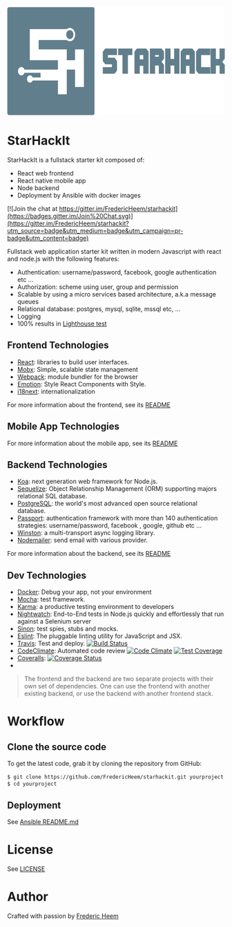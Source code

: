 <img alt="Starhack" src="./client/src/app/parts/landing/img/starhackit-logo-text.png" height="250">

StarHackIt
==========
StarHackIt is a fullstack starter kit composed of:

* React web frontend
* React native mobile app 
* Node backend
* Deployment by Ansible with docker images

[![Join the chat at https://gitter.im/FredericHeem/starhackit](https://badges.gitter.im/Join%20Chat.svg)](https://gitter.im/FredericHeem/starhackit?utm_source=badge&utm_medium=badge&utm_campaign=pr-badge&utm_content=badge)

Fullstack web application starter kit written in modern Javascript with react and node.js with the following features:

* Authentication: username/password, facebook, google authentication etc ...
* Authorization: scheme using user, group and permission  
* Scalable by using a micro services based architecture, a.k.a message queues
* Relational database: postgres, mysql, sqlite, mssql etc, ...
* Logging
* 100% results in [Lighthouse test](https://developers.google.com/web/tools/lighthouse/)
  
## Frontend Technologies

* [React](https://facebook.github.io/react/): libraries to build user interfaces.
* [Mobx](https://mobx.js.org/): Simple, scalable state management
* [Webpack](http://webpack.github.io/): module bundler for the browser
* [Emotion](https://emotion.sh): Style React Components with Style.
* [i18next](http://i18next.com/): internationalization

For more information about the frontend, see its [README](client/README.md)

## Mobile App Technologies

For more information about the mobile app, see its [README](mobile/README.md)

## Backend Technologies

* [Koa](http://koajs.com/): next generation web framework for Node.js.
* [Sequelize](http://docs.sequelizejs.com/en/latest/): Object Relationship Management (ORM) supporting majors relational SQL database.
* [PostgreSQL](http://www.postgresql.org/): the world's most advanced open source relational database.
* [Passport](http://passportjs.org/): authentication framework with more than 140 authentication strategies: username/password, facebook , google, github etc ...
* [Winston](https://github.com/winstonjs/winston): a multi-transport async logging library.
* [Nodemailer](https://github.com/andris9/Nodemailer): send email with various provider.

For more information about the backend, see its [README](server/README.md)

## Dev Technologies

* [Docker](https://www.docker.com/): Debug your app, not your environment
* [Mocha](http://mochajs.org/): test framework.
* [Karma](https://karma-runner.github.io): a productive testing environment to developers
* [Nightwatch](http://nightwatchjs.org/): End-to-End tests in Node.js quickly and effortlessly that run against a Selenium server
* [Sinon](http://sinonjs.org/): test spies, stubs and mocks.
* [Eslint](http://eslint.org/): The pluggable linting utility for JavaScript and JSX.
* [Travis](https://travis-ci.org/): Test and deploy. [![Build Status](https://travis-ci.org/FredericHeem/starhackit.svg?branch=master)](https://travis-ci.org/FredericHeem/starhackit)
* [CodeClimate](https://codeclimate.com): Automated code review [![Code Climate](https://codeclimate.com/github/FredericHeem/starhackit/badges/gpa.svg)](https://codeclimate.com/github/FredericHeem/starhackit)
[![Test Coverage](https://codeclimate.com/github/FredericHeem/starhackit/badges/coverage.svg)](https://codeclimate.com/github/FredericHeem/starhackit/coverage)
* [Coveralls](https://coveralls.io): [![Coverage Status](https://coveralls.io/repos/FredericHeem/starhackit/badge.svg?branch=master)](https://coveralls.io/r/FredericHeem/starhackit?branch=master)
* 

> The frontend and the backend are two separate projects with their own set of dependencies. One can use the frontend with another existing backend, or use the backend with another frontend stack.

# Workflow

## Clone the source code

To get the latest code, grab it by cloning the repository from GitHub:

    $ git clone https://github.com/FredericHeem/starhackit.git yourproject
    $ cd yourproject

## Deployment

See [Ansible README.md](deploy/playbook/README.md)

# License

See [LICENSE](LICENSE)

# Author

Crafted with passion by [Frederic Heem](https://github.com/FredericHeem)
